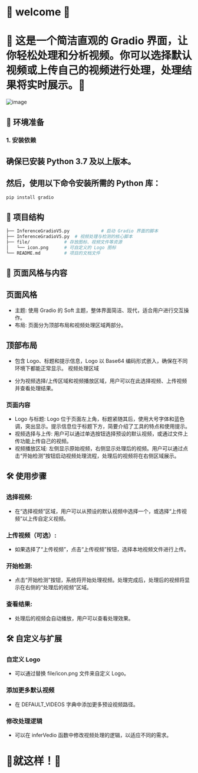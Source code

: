 # 🎉 welcome 🎉

# 🎉 这是一个简洁直观的 Gradio 界面，让你轻松处理和分析视频。你可以选择默认视频或上传自己的视频进行处理，处理结果将实时展示。🎉
![image](https://github.com/user-attachments/assets/0f9894a0-3273-4032-bf17-ee57ffe24aca)


## 🚀 环境准备

### 1. 安装依赖

## 确保已安装 Python 3.7 及以上版本。

## 然后，使用以下命令安装所需的 Python 库：

```bash
pip install gradio
```

## 📂 项目结构
```bash
├── InferenceGradioV5.py            # 启动 Gradio 界面的脚本
├── InferenceGradioV5.py  # 视频处理与检测的核心脚本
├── file/             # 存放图标、视频文件等资源
│   └── icon.png      # 可自定义的 Logo 图标
└── README.md         # 项目的文档文件

```
## 🌟 页面风格与内容
## 页面风格

- 主题: 使用 Gradio 的 Soft 主题，整体界面简洁、现代，适合用户进行交互操作。
- 布局: 页面分为顶部布局和视频处理区域两部分。

## 顶部布局

- 包含 Logo、标题和提示信息，Logo 以 Base64 编码形式嵌入，确保在不同环境下都能正常显示。
视频处理区域

- 分为视频选择/上传区域和视频播放区域，用户可以在此选择视频、上传视频并查看处理结果。
### 页面内容

- Logo 与标题: Logo 位于页面左上角，标题紧随其后，使用大号字体和蓝色调，突出显示。提示信息位于标题下方，简要介绍了工具的特点和使用提示。
- 视频选择与上传: 用户可以通过单选按钮选择预设的默认视频，或通过文件上传功能上传自己的视频。
- 视频播放区域: 左侧显示原始视频，右侧显示处理后的视频。用户可以通过点击“开始检测”按钮启动视频处理流程，处理后的视频将在右侧区域展示。

## 🛠 使用步骤

### 选择视频:
- 在“选择视频”区域，用户可以从预设的默认视频中选择一个，或选择“上传视频”以上传自定义视频。

### 上传视频（可选）:
- 如果选择了“上传视频”，点击“上传视频”按钮，选择本地视频文件进行上传。

### 开始检测:
- 点击“开始检测”按钮，系统将开始处理视频。处理完成后，处理后的视频将显示在右侧的“处理后的视频”区域。

### 查看结果:
- 处理后的视频会自动播放，用户可以查看处理效果。

## 🛠 自定义与扩展

### 自定义 Logo
- 可以通过替换 file/icon.png 文件来自定义 Logo。
  
### 添加更多默认视频
- 在 DEFAULT_VIDEOS 字典中添加更多预设视频路径。
  
### 修改处理逻辑
- 可以在 inferVedio 函数中修改视频处理的逻辑，以适应不同的需求。

# 🎉就这样！🚀
